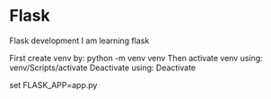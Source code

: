 # Flask
Flask development
I am learning flask

First create venv by:
    python -m venv venv
Then activate venv using:
    venv/Scripts/activate
Deactivate using:
    Deactivate

set FLASK_APP=app.py